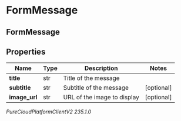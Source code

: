 # FormMessage

## FormMessage

## Properties

|Name | Type | Description | Notes|
|------------ | ------------- | ------------- | -------------|
| **title** | str | Title of the message | |
| **subtitle** | str | Subtitle of the message | [optional] |
| **image_url** | str | URL of the image to display | [optional] |



_PureCloudPlatformClientV2 235.1.0_
